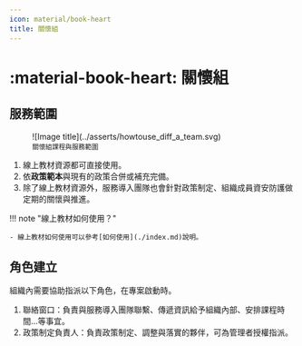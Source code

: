 ```yaml
---
icon: material/book-heart
title: 關懷組
---
```


# :material-book-heart: 關懷組

## 服務範圍

<figure markdown="span">
  ![Image title](../asserts/howtouse_diff_a_team.svg)
  <figcaption><small>關懷組課程與服務範圍</small></figcaption>
</figure>

1. 線上教材資源都可直接使用。
2. 依**政策範本**與現有的政策合併或補充完備。
3. 除了線上教材資源外，服務導入團隊也會針對政策制定、組織成員資安防護做定期的關懷與推進。

!!! note "線上教材如何使用？"

    - 線上教材如何使用可以參考[如何使用](./index.md)說明。

## 角色建立

組織內需要協助指派以下角色，在專案啟動時。

1. 聯絡窗口：負責與服務導入團隊聯繫、傳遞資訊給予組織內部、安排課程時間…等事宜。
2. 政策制定負責人：負責政策制定、調整與落實的夥伴，可為管理者授權指派。
